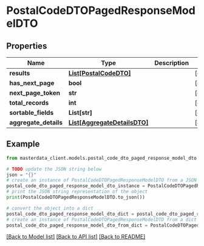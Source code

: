 # PostalCodeDTOPagedResponseModelDTO


## Properties

Name | Type | Description | Notes
------------ | ------------- | ------------- | -------------
**results** | [**List[PostalCodeDTO]**](PostalCodeDTO.md) |  | [optional] 
**has_next_page** | **bool** |  | [optional] 
**next_page_token** | **str** |  | [optional] 
**total_records** | **int** |  | [optional] 
**sortable_fields** | **List[str]** |  | [optional] 
**aggregate_details** | [**List[AggregateDetailsDTO]**](AggregateDetailsDTO.md) |  | [optional] 

## Example

```python
from masterdata_client.models.postal_code_dto_paged_response_model_dto import PostalCodeDTOPagedResponseModelDTO

# TODO update the JSON string below
json = "{}"
# create an instance of PostalCodeDTOPagedResponseModelDTO from a JSON string
postal_code_dto_paged_response_model_dto_instance = PostalCodeDTOPagedResponseModelDTO.from_json(json)
# print the JSON string representation of the object
print(PostalCodeDTOPagedResponseModelDTO.to_json())

# convert the object into a dict
postal_code_dto_paged_response_model_dto_dict = postal_code_dto_paged_response_model_dto_instance.to_dict()
# create an instance of PostalCodeDTOPagedResponseModelDTO from a dict
postal_code_dto_paged_response_model_dto_from_dict = PostalCodeDTOPagedResponseModelDTO.from_dict(postal_code_dto_paged_response_model_dto_dict)
```
[[Back to Model list]](../README.md#documentation-for-models) [[Back to API list]](../README.md#documentation-for-api-endpoints) [[Back to README]](../README.md)


